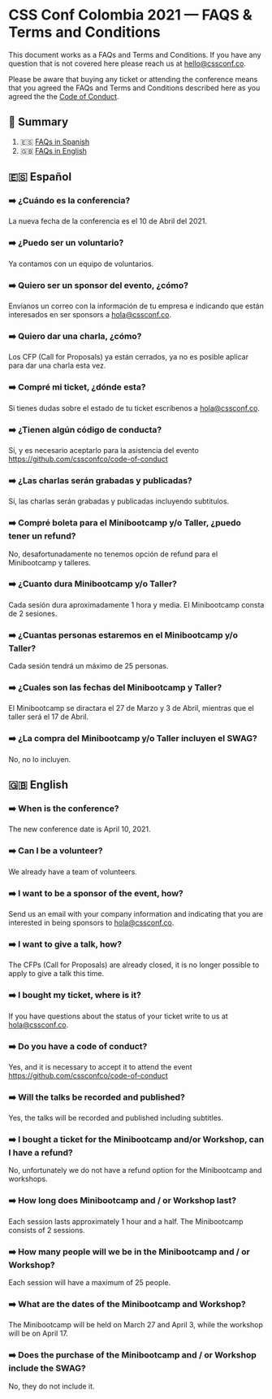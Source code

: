 # CSS Conf Colombia 2021 — FAQS & Terms and Conditions
This document works as a FAQs and Terms and Conditions. If you have any question that is not covered here please reach us at [hello@cssconf.co](mailto:hello@cssconf.co).

Please be aware that buying any ticket or attending the conference means that you agreed the FAQs and Terms and Conditions described here as you agreed the the [Code of Conduct](https://github.com/cssconfco/code-of-conduct).

## 📖  Summary
1. 🇪🇸 [FAQs in Spanish](https://github.com/cssconfco/faqs#-espa%C3%B1ol)
2. 🇬🇧 [FAQs in English](https://github.com/cssconfco/faqs#-english)

## 🇪🇸 Español

### ➡️ ¿Cuándo es la conferencia?
La nueva fecha de la conferencia es el 10 de Abril del 2021.

### ➡️ ¿Puedo ser un voluntario?
Ya contamos con un equipo de voluntarios.

### ➡️ Quiero ser un sponsor del evento, ¿cómo?
Envíanos un correo con la información de tu empresa e indicando que están interesados en ser sponsors a hola@cssconf.co.

### ➡️ Quiero dar una charla, ¿cómo?
Los CFP (Call for Proposals) ya están cerrados, ya no es posible aplicar para dar una charla esta vez.

### ➡️ Compré mi ticket, ¿dónde esta?
Si tienes dudas sobre el estado de tu ticket escríbenos a hola@cssconf.co.

### ➡️ ¿Tienen algún código de conducta?
Sí, y es necesario aceptarlo para la asistencia del evento https://github.com/cssconfco/code-of-conduct

### ➡️ ¿Las charlas serán grabadas y publicadas?
Sí, las charlas serán grabadas y publicadas incluyendo subtitulos.

### ➡️ Compré boleta para el Minibootcamp y/o Taller, ¿puedo tener un refund?
No, desafortunadamente no tenemos opción de refund para el Minibootcamp y talleres.

### ➡️ ¿Cuanto dura Minibootcamp y/o Taller?
Cada sesión dura aproximadamente 1 hora y media. El Minibootcamp consta de 2 sesiones.

### ➡️ ¿Cuantas personas estaremos en el Minibootcamp y/o Taller?
Cada sesión tendrá un máximo de 25 personas.

### ➡️ ¿Cuales son las fechas del Minibootcamp y Taller?
El Minibootcamp se diractara el 27 de Marzo y 3 de Abril, mientras que el taller será el 17 de Abril.

### ➡️ ¿La compra del Minibootcamp y/o Taller incluyen el SWAG?
No, no lo incluyen.

## 🇬🇧 English

### ➡️ When is the conference?
The new conference date is April 10, 2021.

### ➡️ Can I be a volunteer?
We already have a team of volunteers.

### ➡️ I want to be a sponsor of the event, how?
Send us an email with your company information and indicating that you are interested in being sponsors to hola@cssconf.co.

### ➡️ I want to give a talk, how?
The CFPs (Call for Proposals) are already closed, it is no longer possible to apply to give a talk this time.

### ➡️ I bought my ticket, where is it?
If you have questions about the status of your ticket write to us at hola@cssconf.co.

### ➡️ Do you have a code of conduct?
Yes, and it is necessary to accept it to attend the event https://github.com/cssconfco/code-of-conduct

### ➡️ Will the talks be recorded and published?
Yes, the talks will be recorded and published including subtitles.

### ➡️ I bought a ticket for the Minibootcamp and/or Workshop, can I have a refund?
No, unfortunately we do not have a refund option for the Minibootcamp and workshops.

### ➡️ How long does Minibootcamp and / or Workshop last?
Each session lasts approximately 1 hour and a half. The Minibootcamp consists of 2 sessions.

### ➡️ How many people will we be in the Minibootcamp and / or Workshop?
Each session will have a maximum of 25 people.

### ➡️ What are the dates of the Minibootcamp and Workshop?
The Minibootcamp will be held on March 27 and April 3, while the workshop will be on April 17.

### ➡️ Does the purchase of the Minibootcamp and / or Workshop include the SWAG?
No, they do not include it.
